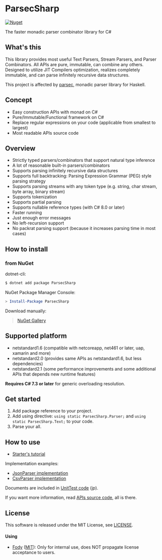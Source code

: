 # ParsecSharp
[![Nuget](https://img.shields.io/nuget/v/ParsecSharp)](https://www.nuget.org/packages/ParsecSharp/)

The faster monadic parser combinator library for C#


## What's this
This library provides most useful Text Parsers, Stream Parsers, and Parser Combinators.
All APIs are pure, immutable, can combine any others.
Designed to utilize JIT Compilers optimization, realizes completely immutable, and can parse infinitely recursive data structures.

This project is affected by [parsec](https://hackage.haskell.org/package/parsec), monadic parser library for Haskell.


## Concept
* Easy construction APIs with monad on C#
* Pure/Immutable/Functional framework on C#
* Replace regular expressions on your code (applicable from smallest to largest)
* Most readable APIs source code


## Overview
* Strictly typed parsers/combinators that support natural type inference
* A lot of reasonable built-in parsers/combinators
* Supports parsing infinitely recursive data structures
* Supports full backtracking: Parsing Expression Grammar (PEG) style parsing strategy
* Supports parsing streams with any token type (e.g. string, char stream, byte array, binary stream)
* Supports tokenization
* Supports partial parsing
* Supports nullable reference types (with C# 8.0 or later)
* Faster running
* Just enough error messages
* No left-recursion support
* No packrat parsing support (because it increases parsing time in most cases)


## How to install

### from NuGet
dotnet-cli:

```sh
$ dotnet add package ParsecSharp
```

NuGet Package Manager Console:

```powershell
> Install-Package ParsecSharp
```

Download manually:

> [NuGet Gallery](https://www.nuget.org/packages/ParsecSharp/)


## Supported platform
* netstandard1.6 (compatible with netcoreapp, net461 or later, uap, xamarin and more)
* netstandard2.0 (provides same APIs as netstandard1.6, but less dependencies)
* netstandard2.1 (some performance improvements and some additional APIs that depends new runtime features)

**Requires C# 7.3 or later** for generic overloading resolution.


## Get started
1. Add package reference to your project.
2. Add using directive: `using static ParsecSharp.Parser;` and `using static ParsecSharp.Text;` to your code.
3. Parse your all.


## How to use
* [Starter's tutorial](UnitTest.ParsecSharp/Tutorial.cs)

Implementation examples:

* [JsonParser implementation](ParsecSharp.Examples/JsonParser.cs)
* [CsvParser implementation](ParsecSharp.Examples/CsvParser.cs)

Documents are included in [UnitTest code](UnitTest.ParsecSharp/ParserTest.cs) (jp).

If you want more information, read [APIs source code](ParsecSharp/Parser), all is there.


## License
This software is released under the MIT License, see [LICENSE](LICENSE).

#### Using
* [Fody](https://github.com/Fody/Fody) ([MIT](https://github.com/Fody/Fody/blob/master/License.txt)): Only for internal use, does NOT propagate license acceptance to users.

